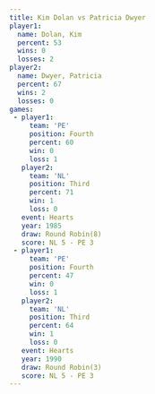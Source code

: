 ```yaml
---
title: Kim Dolan vs Patricia Dwyer
player1:               
  name: Dolan, Kim     
  percent: 53          
  wins: 0              
  losses: 2            
player2:               
  name: Dwyer, Patricia
  percent: 67          
  wins: 2              
  losses: 0            
games:
 - player1:          
     team: 'PE'      
     position: Fourth
     percent: 60     
     win: 0          
     loss: 1         
   player2:         
     team: 'NL'     
     position: Third
     percent: 71    
     win: 1         
     loss: 0        
   event: Hearts       
   year: 1985          
   draw: Round Robin(8)
   score: NL 5 - PE 3  
 - player1:          
     team: 'PE'      
     position: Fourth
     percent: 47     
     win: 0          
     loss: 1         
   player2:         
     team: 'NL'     
     position: Third
     percent: 64    
     win: 1         
     loss: 0        
   event: Hearts       
   year: 1990          
   draw: Round Robin(3)
   score: NL 5 - PE 3  
---
```

